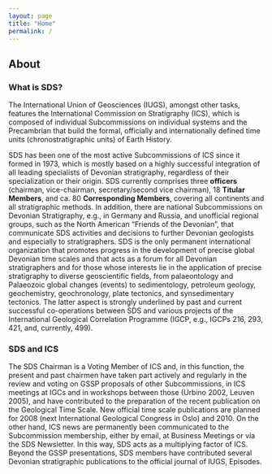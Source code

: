 ```yaml
---
layout: page
title: "Home"
permalink: /
---
```

## About

### What is SDS?
The International Union of Geosciences (IUGS), amongst other tasks, features the International Commission on Stratigraphy (ICS), which is composed of individual Subcommissions on individual systems and the Precambrian that build the formal, officially and internationally defined time units (chronostratigraphic units) of Earth History.

SDS has been one of the most active Subcommissions of ICS since it formed in 1973, which is mostly based on a highly successful integration of all leading specialists of Devonian stratigraphy, regardless of their specialization or their origin. SDS currently comprises three **officers** (chairman, vice-chairman, secretary/second vice chairman), 18 **Titular Members**, and ca. 80 **Corresponding Members**, covering all continents and all stratigraphic methods. In addition, there are national Subcommissions on Devonian Stratigraphy, e.g., in Germany and Russia, and unofficial regional groups, such as the North American “Friends of the Devonian”, that communicate SDS activities and decisions to further Devonian geologists and especially to stratigraphers. SDS is the only permanent international organization that promotes progress in the development of precise global Devonian time scales and that acts as a forum for all Devonian stratigraphers and for those whose interests lie in the application of precise stratigraphy to diverse geoscientific fields, from palaeontology and Palaeozoic global changes (events) to sedimentology, petroleum geology, geochemistry, geochronology, plate tectonics, and synsedimentary tectonics. The latter aspect is strongly underlined by past and current successful co-operations between SDS and various projects of the International Geological Correlation Programme (IGCP, e.g., IGCPs 216, 293, 421, and, currently, 499).

### SDS and ICS
The SDS Chairman is a Voting Member of ICS and, in this function, the present and past chairmen have taken part actively and regularly in the review and voting on GSSP proposals of other Subcommissions, in ICS meetings at IGCs and in workshops between those (Urbino 2002, Leuven 2005), and have contributed to the preparation of the recent publication on the Geological Time Scale. New official time scale publications are planned for 2008 (next International Geological Congress in Oslo) and 2010. On the other hand, ICS news are permanently been communicated to the Subcommission membership, either by email, at Business Meetings or via the SDS Newsletter. In this way, SDS acts as a multiplying factor of ICS. Beyond the GSSP presentations, SDS members have contributed several Devonian stratigraphic publications to the official journal of IUGS, Episodes.